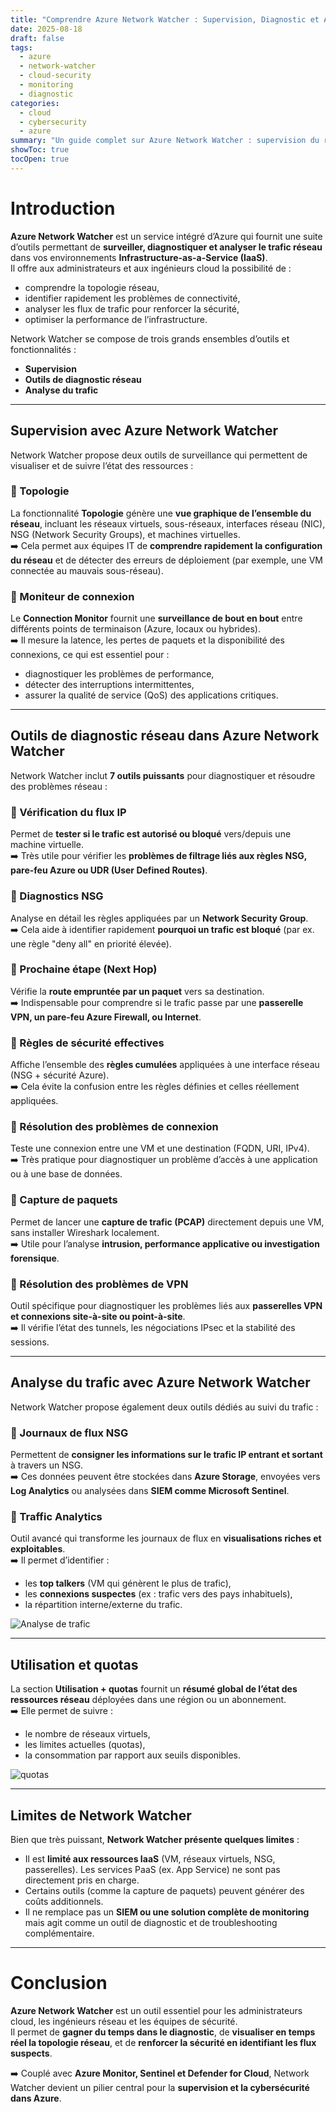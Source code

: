 ```yaml
---
title: "Comprendre Azure Network Watcher : Supervision, Diagnostic et Analyse du Trafic"
date: 2025-08-18
draft: false
tags:
  - azure
  - network-watcher
  - cloud-security
  - monitoring
  - diagnostic
categories:
  - cloud
  - cybersecurity
  - azure
summary: "Un guide complet sur Azure Network Watcher : supervision du réseau, outils de diagnostic et analyse du trafic pour mieux surveiller et sécuriser vos environnements IaaS."
showToc: true
tocOpen: true
---
```


# Introduction  

**Azure Network Watcher** est un service intégré d’Azure qui fournit une suite d’outils permettant de **surveiller, diagnostiquer et analyser le trafic réseau** dans vos environnements **Infrastructure-as-a-Service (IaaS)**.  
Il offre aux administrateurs et aux ingénieurs cloud la possibilité de :  
- comprendre la topologie réseau,  
- identifier rapidement les problèmes de connectivité,  
- analyser les flux de trafic pour renforcer la sécurité,  
- optimiser la performance de l’infrastructure.  

Network Watcher se compose de trois grands ensembles d’outils et fonctionnalités :  

- **Supervision**  
- **Outils de diagnostic réseau**  
- **Analyse du trafic**  

---

## Supervision avec Azure Network Watcher  

Network Watcher propose deux outils de surveillance qui permettent de visualiser et de suivre l’état des ressources :  

### 🔹 Topologie  
La fonctionnalité **Topologie** génère une **vue graphique de l’ensemble du réseau**, incluant les réseaux virtuels, sous-réseaux, interfaces réseau (NIC), NSG (Network Security Groups), et machines virtuelles.  
➡️ Cela permet aux équipes IT de **comprendre rapidement la configuration du réseau** et de détecter des erreurs de déploiement (par exemple, une VM connectée au mauvais sous-réseau).  

### 🔹 Moniteur de connexion  
Le **Connection Monitor** fournit une **surveillance de bout en bout** entre différents points de terminaison (Azure, locaux ou hybrides).  
➡️ Il mesure la latence, les pertes de paquets et la disponibilité des connexions, ce qui est essentiel pour :  
- diagnostiquer les problèmes de performance,  
- détecter des interruptions intermittentes,  
- assurer la qualité de service (QoS) des applications critiques.  

---

## Outils de diagnostic réseau dans Azure Network Watcher  

Network Watcher inclut **7 outils puissants** pour diagnostiquer et résoudre des problèmes réseau :  

### 🔹 Vérification du flux IP  
Permet de **tester si le trafic est autorisé ou bloqué** vers/depuis une machine virtuelle.  
➡️ Très utile pour vérifier les **problèmes de filtrage liés aux règles NSG, pare-feu Azure ou UDR (User Defined Routes)**.  

### 🔹 Diagnostics NSG  
Analyse en détail les règles appliquées par un **Network Security Group**.  
➡️ Cela aide à identifier rapidement **pourquoi un trafic est bloqué** (par ex. une règle "deny all" en priorité élevée).  

### 🔹 Prochaine étape (Next Hop)  
Vérifie la **route empruntée par un paquet** vers sa destination.  
➡️ Indispensable pour comprendre si le trafic passe par une **passerelle VPN, un pare-feu Azure Firewall, ou Internet**.  

### 🔹 Règles de sécurité effectives  
Affiche l’ensemble des **règles cumulées** appliquées à une interface réseau (NSG + sécurité Azure).  
➡️ Cela évite la confusion entre les règles définies et celles réellement appliquées.  

### 🔹 Résolution des problèmes de connexion  
Teste une connexion entre une VM et une destination (FQDN, URI, IPv4).  
➡️ Très pratique pour diagnostiquer un problème d’accès à une application ou à une base de données.  

### 🔹 Capture de paquets  
Permet de lancer une **capture de trafic (PCAP)** directement depuis une VM, sans installer Wireshark localement.  
➡️ Utile pour l’analyse **intrusion, performance applicative ou investigation forensique**.  

### 🔹 Résolution des problèmes de VPN  
Outil spécifique pour diagnostiquer les problèmes liés aux **passerelles VPN et connexions site-à-site ou point-à-site**.  
➡️ Il vérifie l’état des tunnels, les négociations IPsec et la stabilité des sessions.  

---

## Analyse du trafic avec Azure Network Watcher  

Network Watcher propose également deux outils dédiés au suivi du trafic :  

### 🔹 Journaux de flux NSG  
Permettent de **consigner les informations sur le trafic IP entrant et sortant** à travers un NSG.  
➡️ Ces données peuvent être stockées dans **Azure Storage**, envoyées vers **Log Analytics** ou analysées dans **SIEM comme Microsoft Sentinel**.  

### 🔹 Traffic Analytics  
Outil avancé qui transforme les journaux de flux en **visualisations riches et exploitables**.  
➡️ Il permet d’identifier :  
- les **top talkers** (VM qui génèrent le plus de trafic),  
- les **connexions suspectes** (ex : trafic vers des pays inhabituels),  
- la répartition interne/externe du trafic.  

![Analyse de trafic](/images/20250818185109.png)  

---

## Utilisation et quotas  

La section **Utilisation + quotas** fournit un **résumé global de l’état des ressources réseau** déployées dans une région ou un abonnement.  
➡️ Elle permet de suivre :  
- le nombre de réseaux virtuels,  
- les limites actuelles (quotas),  
- la consommation par rapport aux seuils disponibles.  

![quotas](/images/20250818185451.png)  

---

## Limites de Network Watcher  

Bien que très puissant, **Network Watcher présente quelques limites** :  
- Il est **limité aux ressources IaaS** (VM, réseaux virtuels, NSG, passerelles). Les services PaaS (ex. App Service) ne sont pas directement pris en charge.  
- Certains outils (comme la capture de paquets) peuvent générer des coûts additionnels.  
- Il ne remplace pas un **SIEM ou une solution complète de monitoring** mais agit comme un outil de diagnostic et de troubleshooting complémentaire.  

---

# Conclusion  

**Azure Network Watcher** est un outil essentiel pour les administrateurs cloud, les ingénieurs réseau et les équipes de sécurité.  
Il permet de **gagner du temps dans le diagnostic**, de **visualiser en temps réel la topologie réseau**, et de **renforcer la sécurité en identifiant les flux suspects**.  

➡️ Couplé avec **Azure Monitor, Sentinel et Defender for Cloud**, Network Watcher devient un pilier central pour la **supervision et la cybersécurité dans Azure**.  

